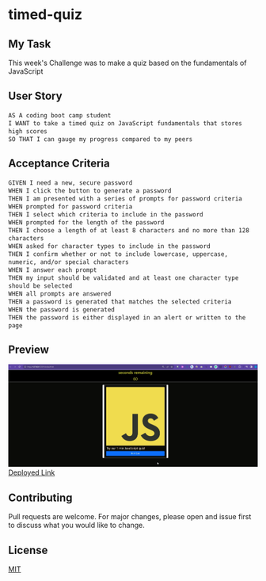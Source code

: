 # timed-quiz

## My Task

This week's Challenge was to make a quiz based on the fundamentals of JavaScript


## User Story

```
AS A coding boot camp student
I WANT to take a timed quiz on JavaScript fundamentals that stores high scores
SO THAT I can gauge my progress compared to my peers

```

## Acceptance Criteria

```
GIVEN I need a new, secure password
WHEN I click the button to generate a password
THEN I am presented with a series of prompts for password criteria
WHEN prompted for password criteria
THEN I select which criteria to include in the password
WHEN prompted for the length of the password
THEN I choose a length of at least 8 characters and no more than 128 characters
WHEN asked for character types to include in the password
THEN I confirm whether or not to include lowercase, uppercase, numeric, and/or special characters
WHEN I answer each prompt
THEN my input should be validated and at least one character type should be selected
WHEN all prompts are answered
THEN a password is generated that matches the selected criteria
WHEN the password is generated
THEN the password is either displayed in an alert or written to the page
```


## Preview
![preview image](./assets/images/timed-quiz%20screenshot%20(2).png)
[Deployed Link]()

## Contributing
Pull requests are welcome. For major changes, please open and issue first to discuss what you would like to change.


## License
[MIT](https://choosealicense.com/licenses/mit/)
